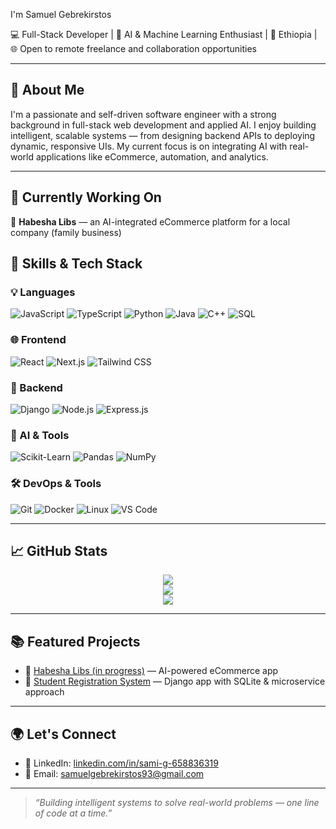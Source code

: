  I'm Samuel Gebrekirstos

💻 Full-Stack Developer | 🧠 AI & Machine Learning Enthusiast | 
📍 Ethiopia | 🌐 Open to remote freelance and collaboration opportunities

---

## 🚀 About Me

I'm a passionate and self-driven software engineer with a strong background in full-stack web development and applied AI. I enjoy building intelligent, scalable systems — from designing backend APIs to deploying dynamic, responsive UIs. My current focus is on integrating AI with real-world applications like eCommerce, automation, and analytics.

---

## 🔨 Currently Working On

🛒 **Habesha Libs** — an AI-integrated eCommerce platform for a local company (family business)



## 💼 Skills & Tech Stack

### 💡 Languages
![JavaScript](https://img.shields.io/badge/-JavaScript-F7DF1E?style=flat&logo=javascript&logoColor=black)
![TypeScript](https://img.shields.io/badge/-TypeScript-3178C6?style=flat&logo=typescript&logoColor=white)
![Python](https://img.shields.io/badge/-Python-3776AB?style=flat&logo=python&logoColor=white)
![Java](https://img.shields.io/badge/-Java-007396?style=flat&logo=java&logoColor=white)
![C++](https://img.shields.io/badge/-C++-00599C?style=flat&logo=c%2b%2b&logoColor=white)
![SQL](https://img.shields.io/badge/-SQL-4479A1?style=flat&logo=postgresql&logoColor=white)

### 🌐 Frontend
![React](https://img.shields.io/badge/-React-61DAFB?style=flat&logo=react&logoColor=black)
![Next.js](https://img.shields.io/badge/-Next.js-000000?style=flat&logo=next.js&logoColor=white)
![Tailwind CSS](https://img.shields.io/badge/-Tailwind%20CSS-38B2AC?style=flat&logo=tailwind-css&logoColor=white)

### 🔧 Backend
![Django](https://img.shields.io/badge/-Django-092E20?style=flat&logo=django&logoColor=white)
![Node.js](https://img.shields.io/badge/-Node.js-339933?style=flat&logo=node.js&logoColor=white)
![Express.js](https://img.shields.io/badge/-Express.js-000000?style=flat&logo=express&logoColor=white)

### 🧠 AI & Tools
![Scikit-Learn](https://img.shields.io/badge/-Scikit--Learn-F7931E?style=flat&logo=scikit-learn&logoColor=white)
![Pandas](https://img.shields.io/badge/-Pandas-150458?style=flat&logo=pandas&logoColor=white)
![NumPy](https://img.shields.io/badge/-NumPy-013243?style=flat&logo=numpy&logoColor=white)

### 🛠️ DevOps & Tools
![Git](https://img.shields.io/badge/-Git-F05032?style=flat&logo=git&logoColor=white)
![Docker](https://img.shields.io/badge/-Docker-2496ED?style=flat&logo=docker&logoColor=white)
![Linux](https://img.shields.io/badge/-Linux-FCC624?style=flat&logo=linux&logoColor=black)
![VS Code](https://img.shields.io/badge/-VS%20Code-007ACC?style=flat&logo=visual-studio-code&logoColor=white)

---

## 📈 GitHub Stats

<p align="center">
  <img src="https://github-readme-stats.vercel.app/api?username=samigg2&show_icons=true&theme=radical&count_private=true&hide_rank=false&include_all_commits=true" />
  <br />
  <img src="https://github-readme-stats.vercel.app/api/top-langs/?username=samigg2&layout=compact&theme=radical&langs_count=10" />
  <br />
  <img src="https://streak-stats.demolab.com?user=samigg2&theme=radical&hide_border=false" />
</p>

---

## 📚 Featured Projects

- 🔗 [Habesha Libs (in progress)](https://github.com/samigg2/habesha-libs) — AI-powered eCommerce app
- 🔗 [Student Registration System](https://github.com/samigg2/student-registration) — Django app with SQLite & microservice approach

---

## 🌍 Let's Connect

- 💼 LinkedIn: [linkedin.com/in/sami-g-658836319](www.linkedin.com/in/samigg)
- 📧 Email: [samuelgebrekirstos93@gmail.com](mailto:samuelgebrekirstos93@gmail.com)

---

> *“Building intelligent systems to solve real-world problems — one line of code at a time.”*

